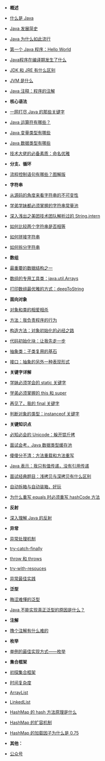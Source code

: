 - **概述**

- [什么是 Java](docs/overview/what-is-java.md)
- [Java 发展简史](docs/overview/java-history.md)
- [Java 为什么如此流行](docs/overview/why-java-popular.md)
- [第一个 Java 程序：Hello World](docs/overview/hello-world.md)
- [Java程序在编译期发生了什么](docs/overview/what-happen-when-javac.md)
- [JDK 和 JRE 有什么区别](docs/overview/jdk-jre.md)
- [JVM 是什么](docs/overview/jvm.md)
- [Java 注释：程序的注解](docs/overview/javadoc.md)

- **核心语法**

- [一网打尽 Java 的那些关键字](docs/core-grammar/java-keywords.md)
- [Java 运算符有哪些？](docs/core-grammar/java-operator.md)
- [Java 变量类型有哪些](docs/core-grammar/java-var.md)
- [Java 数据类型有哪些](docs/core-grammar/java-data-type.md)
- [技术大佬的必备素质：命名优雅](docs/core-grammar/java-naming.md)

- **分支、循环**

- [流程控制语句有哪些？图解版](docs/control/java-control.md)

- **字符串**

- [从源码的角度来看字符串的不可变性](docs/string/source.md)
- [学弟学妹都必须掌握的字符串常量池](docs/string/constant-pool.md)
- [深入浅出之美团技术团队解析过的 String.intern](docs/string/intern.md)
- [如何比较两个字符串是否相等](docs/string/equals.md)
- [如何拼接字符串](docs/string/join.md)
- [如何拆分字符串](docs/string/split.md)

- **数组**

- [最重要的数据结构之一](docs/array/gailan.md)
- [数组的专用工具类：java.util.Arrays](docs/array/arrays.md)
- [打印数组最优雅的方式：deepToString](docs/array/print.md)

- **面向对象**

- [对象和类的相爱相杀](docs/object-class/java-object-class.md)
- [方法：我负责程序的行为](docs/object-class/java-method.md)
- [构造方法：对象初始化的必经之路](docs/object-class/java-construct.md)
- [代码初始化块：让我先走一步](docs/object-class/code-init.md)
- [抽象类：子类复用的基石](docs/object-class/java-abstract.md)
- [接口：抽象的另外一种表现形式](docs/object-class/java-interface.md)

- **关键字详解**

- [学妹必须学会的 static 关键字](docs/keywords/java-static.md)
- [学弟必须掌握的 this 和 super ](docs/keywords/java-this.md)
- [再见了，我的 final 关键字](docs/keywords/java-final.md)
- [判断对象的类型：instanceof 关键字](docs/keywords/java-instanceof.md)

- **关键知识点**

- [必知必会的 Unicode：躲开锟斤拷](docs/core-points/unicode.md)
- [面试会考，Java 数据类型缓存池](docs/core-points/int-cache.md)
- [傻傻分不清：方法重载和方法重写](docs/core-points/override-overload.md)
- [Java 表示：我只有值传递，没有引用传递](docs/core-points/pass-by-value.md)
- [面试经典题目：浅拷贝与深拷贝有什么区别](docs/core-points/deep-copy.md)
- [自动拆箱与自动装箱，好玩](docs/core-points/box.md)
- [为什么重写 equals 时必须重写 hashCode 方法](docs/core-points/equals-hashcode.md)

- **反射**

- [深入理解 Java 的反射](docs/fanshe/fanshe.md)

- **异常**

- [异常处理机制](docs/exception/gailan.md)
- [try-catch-finally](docs/exception/try-catch-finally.md)
- [throw 和 throws](docs/exception/throw-throws.md)
- [try-with-resouces](docs/exception/try-with-resouces.md)
- [异常最佳实践](docs/exception/shijian.md)

- **泛型**

- [晦涩难懂的泛型](docs/generic/generic.md)
- [Java 不能实现真正泛型的原因是什么？](docs/generic/true-generic.md)

- **注解**

- [撸个注解有什么难的](docs/annotation/annotation.md)

- **枚举**

- [单例的最佳实现方式——枚举](docs/enum/enum.md)

- **集合框架**

- [初探集合框架](docs/collection/gailan.md)
- [时间复杂度](docs/collection/big-o.md)
- [ArrayList](docs/collection/arraylist.md)
- [LinkedList](docs/collection/linkedlist.md)
- [HashMap 的 hash 方法原理是什么](docs/collection/hash.md)
- [HashMap 的扩容机制](docs/collection/hashmap-resize.md)
- [HashMap 的加载因子为什么是 0.75](docs/collection/hashmap-loadfactor.md)

-  **其他：**
- [公众号](docs/bottom.md)

